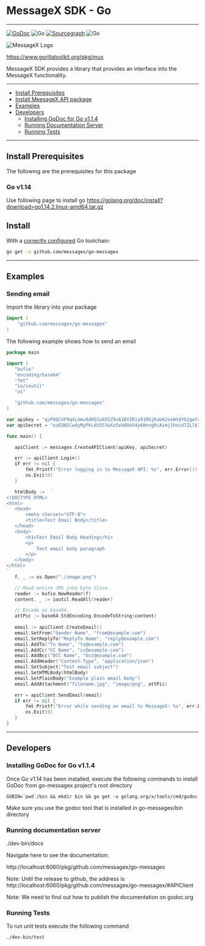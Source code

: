 # MessageX SDK - Go
---
[![GoDoc](https://godoc.org/github.com/messagex/go-messagex?status.svg)](https://godoc.org/github.com/messagex/go-messagex)
![Go](https://github.com/messagex/go-messagex/workflows/Go/badge.svg?branch=master)
[![Sourcegraph](https://sourcegraph.com/github.com/messagex/go-messagex/-/badge.svg)](https://sourcegraph.com/github.com/messagex/go-messagex?badge)
![Go](https://github.com/messagex/go-messagex/workflows/Go/badge.svg?branch=master&event=status)

![MessageX Logo](https://cloud-cdn.questionable.services/gorilla-icon-64.png)

https://www.gorillatoolkit.org/pkg/mux

MessageX SDK provides a library that provides an interface into the MessageX functionality.

---

* [Install Prerequisites](#install-prerequisites)
* [Install MeesageX API package](#install)
* [Examples](#examples)
* [Developers](#developers)
    * [Installing GoDoc for Go v1.1.4](#installing-godoc-for-go-v1.1.4)
    * [Running Documentation Server](#running-documentation-server)
    * [Running Tests](#running-tests)

---

## Install Prerequisites

The following are the prerequisites for this package

### Go v1.14

Use following page to install go https://golang.org/doc/install?download=go1.14.2.linux-amd64.tar.gz

## Install

With a [correctly configured](https://golang.org/doc/install#testing) Go toolchain:

```sh
go get -u github.com/messagex/go-messagex
```

---
## Examples

### Sending email

   Import the library into your package
```go
import (
    "github.com/messagex/go-messagex"
)
``` 
   The following example shows how to send an email
    
 ```go
package main

import (
	"bufio"
	"encoding/base64"
	"fmt"
	"io/ioutil"
	"os"

	"github.com/messagex/go-messagex"
)

var apiKey = "qsP8QCUF9q4Lmmv6dKDJukOIZ9vA1BVIRiy91RGjKaU42ovWtdYb2gwYaqhYY788"
var apiSecret = "ezEONICwdyMyPkLdU553wXz5xk0OoV4y6HnngRcAimj1hoid7ZLl61k9pV1bMDoY"

func main() {

	apiClient := messagex.CreateAPIClient(apiKey, apiSecret)

	err := apiClient.Login()
	if err != nil {
		fmt.Printf("Error logging in to MessageX API: %s", err.Error())
		os.Exit(0)
	}

	htmlBody :=  `
<!DOCTYPE HTML>
<html>
    <head>
        <meta charset="UTF-8">
        <title>Test Email Body</title>
    </head>
    <body>
        <h1>Test Email Body Heading</h1>
        <p>
            Test email body paragraph
        </p>
    </body>
</html>
`
	f, _ := os.Open("./image.png")

	// Read entire JPG into byte slice.
	reader := bufio.NewReader(f)
	content, _ := ioutil.ReadAll(reader)

	// Encode as base64.
	attPic := base64.StdEncoding.EncodeToString(content)
	
	email := apiClient.CreateEmail()
	email.SetFrom("Sender Name", "from@example.com")
	email.SetReplyTo("ReplyTo Name", "reply@example.com")
	email.AddTo("To Name", "to@example.com")
	email.AddCc("CC Name", "cc@example.com")
	email.AddBcc("BCC Name", "bcc@example.com")
	email.AddHeader("Content-Type", "application/json")
	email.SetSubject("Test email subject")
	email.SetHTMLBody(htmlBody)
	email.SetPlainBody("Example plain email body")
	email.AddAttachment("filename.jpg", "image/png", attPic)

	err = apiClient.SendEmail(email)
	if err != nil {
		fmt.Printf("Error while sending an email to MessageX: %s", err.Error())
		os.Exit(0)
	}
}
```
---

## Developers

### Installing GoDoc for Go v1.1.4
Once Go v1.14 has been installed, execute the following commands to install GoDoc from go-messagex project's root directory

```shell script
GOBIN=`pwd`/bin && mkdir bin && go get -u golang.org/x/tools/cmd/godoc
```

Make sure you use the godoc tool that is installed in go-messagex/bin directory

### Running documentation server

./dev-bin/docs

Navigate here to see the documentation:

http://localhost:6060/pkg/github.com/messagex/go-messagex

Note: Until the release to github, the address is http://localhost:6060/pkg/github.com/messagex/go-messagex/#APIClient

Note: We need to find out how to publish the documentation on godoc.org

### Running Tests
To run unit tests execute the following command

```shell script
./dev-bin/test
```
